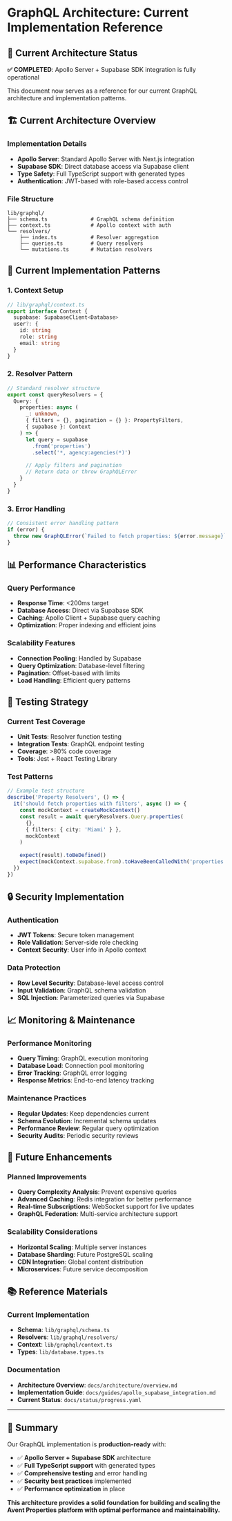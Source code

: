 # GraphQL Architecture: Current Implementation Reference

## 🎯 **Current Architecture Status**

**✅ COMPLETED**: Apollo Server + Supabase SDK integration is fully operational

This document now serves as a reference for our current GraphQL architecture and implementation patterns.

## 🏗️ **Current Architecture Overview**

### **Implementation Details**
- **Apollo Server**: Standard Apollo Server with Next.js integration
- **Supabase SDK**: Direct database access via Supabase client
- **Type Safety**: Full TypeScript support with generated types
- **Authentication**: JWT-based with role-based access control

### **File Structure**
```
lib/graphql/
├── schema.ts              # GraphQL schema definition
├── context.ts             # Apollo context with auth
└── resolvers/
    ├── index.ts           # Resolver aggregation
    ├── queries.ts         # Query resolvers
    └── mutations.ts       # Mutation resolvers
```

## 🔧 **Current Implementation Patterns**

### **1. Context Setup**
```typescript
// lib/graphql/context.ts
export interface Context {
  supabase: SupabaseClient<Database>
  user?: {
    id: string
    role: string
    email: string
  }
}
```

### **2. Resolver Pattern**
```typescript
// Standard resolver structure
export const queryResolvers = {
  Query: {
    properties: async (
      _: unknown,
      { filters = {}, pagination = {} }: PropertyFilters,
      { supabase }: Context
    ) => {
      let query = supabase
        .from('properties')
        .select('*, agency:agencies(*)')
      
      // Apply filters and pagination
      // Return data or throw GraphQLError
    }
  }
}
```

### **3. Error Handling**
```typescript
// Consistent error handling pattern
if (error) {
  throw new GraphQLError(`Failed to fetch properties: ${error.message}`)
}
```

## 📊 **Performance Characteristics**

### **Query Performance**
- **Response Time**: <200ms target
- **Database Access**: Direct via Supabase SDK
- **Caching**: Apollo Client + Supabase query caching
- **Optimization**: Proper indexing and efficient joins

### **Scalability Features**
- **Connection Pooling**: Handled by Supabase
- **Query Optimization**: Database-level filtering
- **Pagination**: Offset-based with limits
- **Load Handling**: Efficient query patterns

## 🧪 **Testing Strategy**

### **Current Test Coverage**
- **Unit Tests**: Resolver function testing
- **Integration Tests**: GraphQL endpoint testing
- **Coverage**: >80% code coverage
- **Tools**: Jest + React Testing Library

### **Test Patterns**
```typescript
// Example test structure
describe('Property Resolvers', () => {
  it('should fetch properties with filters', async () => {
    const mockContext = createMockContext()
    const result = await queryResolvers.Query.properties(
      {},
      { filters: { city: 'Miami' } },
      mockContext
    )
    
    expect(result).toBeDefined()
    expect(mockContext.supabase.from).toHaveBeenCalledWith('properties')
  })
})
```

## 🔒 **Security Implementation**

### **Authentication**
- **JWT Tokens**: Secure token management
- **Role Validation**: Server-side role checking
- **Context Security**: User info in Apollo context

### **Data Protection**
- **Row Level Security**: Database-level access control
- **Input Validation**: GraphQL schema validation
- **SQL Injection**: Parameterized queries via Supabase

## 📈 **Monitoring & Maintenance**

### **Performance Monitoring**
- **Query Timing**: GraphQL execution monitoring
- **Database Load**: Connection pool monitoring
- **Error Tracking**: GraphQL error logging
- **Response Metrics**: End-to-end latency tracking

### **Maintenance Practices**
- **Regular Updates**: Keep dependencies current
- **Schema Evolution**: Incremental schema updates
- **Performance Review**: Regular query optimization
- **Security Audits**: Periodic security reviews

## 🚀 **Future Enhancements**

### **Planned Improvements**
- **Query Complexity Analysis**: Prevent expensive queries
- **Advanced Caching**: Redis integration for better performance
- **Real-time Subscriptions**: WebSocket support for live updates
- **GraphQL Federation**: Multi-service architecture support

### **Scalability Considerations**
- **Horizontal Scaling**: Multiple server instances
- **Database Sharding**: Future PostgreSQL scaling
- **CDN Integration**: Global content distribution
- **Microservices**: Future service decomposition

## 📚 **Reference Materials**

### **Current Implementation**
- **Schema**: `lib/graphql/schema.ts`
- **Resolvers**: `lib/graphql/resolvers/`
- **Context**: `lib/graphql/context.ts`
- **Types**: `lib/database.types.ts`

### **Documentation**
- **Architecture Overview**: `docs/architecture/overview.md`
- **Implementation Guide**: `docs/guides/apollo_supabase_integration.md`
- **Current Status**: `docs/status/progress.yaml`

---

## 🎯 **Summary**

Our GraphQL implementation is **production-ready** with:
- ✅ **Apollo Server + Supabase SDK** architecture
- ✅ **Full TypeScript support** with generated types
- ✅ **Comprehensive testing** and error handling
- ✅ **Security best practices** implemented
- ✅ **Performance optimization** in place

**This architecture provides a solid foundation for building and scaling the Avent Properties platform with optimal performance and maintainability.**
